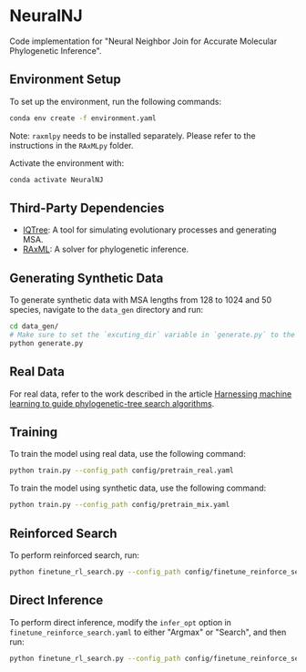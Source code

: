 # NeuralNJ

Code implementation for "Neural Neighbor Join for Accurate Molecular Phylogenetic Inference".

## Environment Setup

To set up the environment, run the following commands:

```bash
conda env create -f environment.yaml
```

Note: `raxmlpy` needs to be installed separately. Please refer to the instructions in the `RAxMLpy` folder.

Activate the environment with:

```bash
conda activate NeuralNJ
```

## Third-Party Dependencies

- [IQTree](http://www.iqtree.org/): A tool for simulating evolutionary processes and generating MSA.
- [RAxML](https://cme.h-its.org/exelixis/web/software/raxml/): A solver for phylogenetic inference.


## Generating Synthetic Data

To generate synthetic data with MSA lengths from 128 to 1024 and 50 species, navigate to the `data_gen` directory and run:

```bash
cd data_gen/
# Make sure to set the `excuting_dir` variable in `generate.py` to the path of the IQTree executable
python generate.py
```

## Real Data

For real data, refer to the work described in the article [Harnessing machine learning to guide phylogenetic-tree search algorithms](https://osf.io/b8aqj/).

## Training

To train the model using real data, use the following command:

```bash
python train.py --config_path config/pretrain_real.yaml
```

To train the model using synthetic data, use the following command:

```bash
python train.py --config_path config/pretrain_mix.yaml
```

## Reinforced Search

To perform reinforced search, run:

```bash
python finetune_rl_search.py --config_path config/finetune_reinforce_search.yaml
```

## Direct Inference

To perform direct inference, modify the `infer_opt` option in `finetune_reinforce_search.yaml` to either "Argmax" or "Search", and then run:

```bash
python finetune_rl_search.py --config_path config/finetune_reinforce_search.yaml
```
